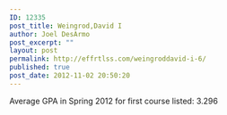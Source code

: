 ```yaml
---
ID: 12335
post_title: Weingrod,David I
author: Joel DesArmo
post_excerpt: ""
layout: post
permalink: http://effrtlss.com/weingroddavid-i-6/
published: true
post_date: 2012-11-02 20:50:20
---
```

<p>Average GPA in Spring 2012 for first course listed: 3.296</p>